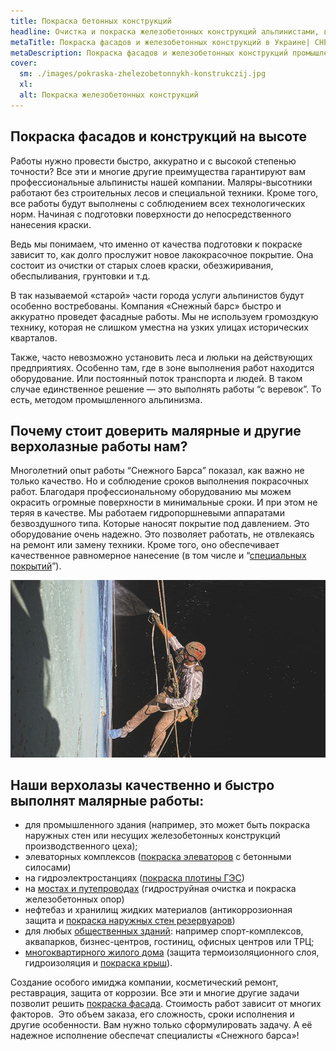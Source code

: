 ```yaml
---
title: Покраска бетонных конструкций
headline: Очистка и покраска железобетонных конструкций альпинистами, восстановление антикоррозионной защиты фасадов, плотин, элеваторных комплексов. 
metaTitle: Покраска фасадов и железобетонных конструкций в Украине| СНЕЖНЫЙ БАРС
metaDescription: Покраска фасадов и железобетонных конструкций промышленными альпинистами по Украине ☎+38 (096) 555-30-92 от компании Снежный Барс.
cover:
  sm: ./images/pokraska-zhelezobetonnykh-konstrukczij.jpg
  xl: 
  alt: Покраска железобетонных конструкций
---
```



## Покраска фасадов и конструкций на высоте


Работы нужно провести быстро, аккуратно и с высокой степенью точности? Все эти и многие другие преимущества гарантируют вам профессиональные альпинисты нашей компании. Маляры-высотники работают без строительных лесов и специальной техники. Кроме того, все работы будут выполнены с соблюдением всех технологических норм. Начиная с подготовки поверхности до непосредственного нанесения краски.

Ведь мы понимаем, что именно от качества подготовки к покраске зависит то, как долго прослужит новое лакокрасочное покрытие. Она состоит из очистки от старых слоев краски, обезжиривания, обеспыливания, грунтовки и т.д.

В так называемой «старой» части города услуги альпинистов будут особенно востребованы. Компания «Снежный барс» быстро и аккуратно проведет фасадные работы. Мы не используем громоздкую технику, которая не слишком уместна на узких улицах исторических кварталов.

Также, часто невозможно установить леса и люльки на действующих предприятиях. Особенно там, где в зоне выполнения работ находится оборудование. Или постоянный поток транспорта и людей. В таком случае единственное решение — это выполнять работы “с веревок”. То есть, методом промышленного альпинизма.


## Почему стоит доверить малярные и другие верхолазные работы нам?


Многолетний опыт работы “Снежного Барса” показал, как важно не только качество. Но и соблюдение сроков выполнения покрасочных работ. Благодаря профессиональному оборудованию мы можем окрасить огромные поверхности в минимальные сроки. И при этом не теряя в качестве. Мы работаем гидропоршневыми аппаратами безвоздушного типа. Которые наносят покрытие под давлением. Это оборудование очень надежно. Это позволяет работать, не отвлекаясь на ремонт или замену техники. Кроме того, оно обеспечивает качественное равномерное нанесение (в том числе и “[специальных покрытий](/ru/services/nanesenie-specialnyx-pokrytij/)”).


![Покраска ЖБК](./images/pokraska-zhelezobetonnykh-konstrukczij-ukraina.jpg)


## Наши верхолазы качественно и быстро выполнят малярные работы:


- для промышленного здания (например, это может быть покраска наружных стен или несущих железобетонных конструкций производственного цеха);
- элеваторных комплексов ([покраска элеваторов](/ru/tipy-obektov/elevatory-promyshlennye-cexa/) с бетонными силосами)
- на гидроэлектростанциях ([покраска плотины ГЭС](/ru/tipy-obektov/elektrostancii-ges-tes-aes/))
- на [мостах и путепроводах](/ru/tipy-obektov/puteprovody-mosty-i-estakady/) (гидроструйная очистка и покраска железобетонных опор)
- нефтебаз и хранилищ жидких материалов (антикоррозионная защита и [покраска наружных стен резервуаров](/ru/tipy-obektov/rezervuary-dlya-zhidkostej/))
- для любых [общественных зданий](/ru/tipy-obektov/obshhestvennye-obekty-trc-vokzaly/): например спорт-комплексов, аквапарков, бизнес-центров, гостиниц, офисных центров или ТРЦ;
- [многоквартирного жилого дома](/ru/services/uteplenie-sten-i-fasadov/) (защита термоизоляционного слоя, гидроизоляция и [покраска крыш](/ru/services/pokraska-kryishi/)).

Создание особого имиджа компании, косметический ремонт, реставрация, защита от коррозии. Все эти и многие другие задачи позволит решить [покраска фасада](/ru/services/pokraska-fasada/). Стоимость работ зависит от многих факторов.  Это объем заказа, его сложность, сроки исполнения и другие особенности. Вам нужно только сформулировать задачу. А её надежное исполнение обеспечат специалисты «Снежного барса»!

